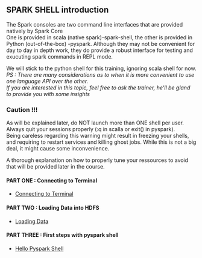 ## SPARK SHELL introduction

The Spark consoles are two command line interfaces that are provided natively by Spark Core  
One is provided in scala (native spark)-spark-shell, the other is provided in Python (out-of-the-box) -pyspark. 
Although they may not be convenient for day to day in depth work, they do provide a robust interface for testing and exucuting spark commands in REPL mode.  

We will stick to the python shell for this training, ignoring scala shell for now.<br>
*PS : There are many considerations as to when it is more convenient to use one language API over the other.*  
*If you are interested in this topic, feel free to ask the trainer, he'll be gland to provide you with some insights*

### Caution !!!
As will be explained later, do NOT launch more than ONE shell per user. 
Always quit your sessions properly (:q in scalla or exit() in pyspark).  
Being careless regarding this warning might result in freezing your shells,  
and requiring to restart services and killing ghost jobs.
While this is not a big deal, it might cause some inconvenience.

A thorough explanation on how to properly tune your ressources to avoid that will be provided later in the course. 


#### PART ONE : Connecting to Terminal

- [Connecting to Terminal](https://github.com/mehdi-lamrani/spark-training-v2.0/blob/main/session%201/part%201/shell/exercices/00-terminal.md)

#### PART TWO : Loading Data into HDFS

- [Loading Data](https://github.com/mehdi-lamrani/spark-training-v2.0/blob/main/session%201/part%201/shell/exercices/01.load-data.md)

#### PART THREE : First steps with pyspark shell

- [Hello Pyspark Shell](https://github.com/mehdi-lamrani/spark-training-v2.0/blob/main/session%201/part%201/shell/exercices/02-pyspark-shell.md)

